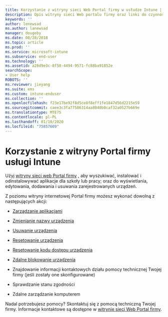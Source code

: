 ```yaml
---
title: Korzystanie z witryny sieci Web Portal firmy w usłudze Intune | Microsoft Docs
description: Opis witryny sieci Web portalu firmy oraz linki do czynności dla zadań, które można wykonać w witrynie sieci Web
keywords: ''
author: lenewsad
ms.author: lanewsad
manager: dougeby
ms.date: 08/28/2018
ms.topic: article
ms.prod: ''
ms.service: microsoft-intune
ms.subservice: end-user
ms.technology: ''
ms.assetid: a26d9e3c-8f58-4494-9571-fc88ba91852e
searchScope:
- User help
ROBOTS: ''
ms.reviewer: jieyang
ms.suite: ems
ms.custom: intune-enduser
ms.collection: ''
ms.openlocfilehash: f23e17be92f8d5ce8f8eff1fe1847d56d2215e59
ms.sourcegitcommit: caee3c3fa77586314aa8040b0caf32a0527b669e
ms.translationtype: MTE75
ms.contentlocale: pl-PL
ms.lasthandoff: 01/10/2020
ms.locfileid: "75857609"
---
```

# <a name="using-the-intune-company-portal-website"></a>Korzystanie z witryny Portal firmy usługi Intune
Użyj [witryny sieci web Portal firmy](https://portal.manage.microsoft.com) , aby wyszukiwać, instalować i odinstalowywać aplikacje dla szkoły lub pracy; oraz do wyświetlania, edytowania, dodawania i usuwania zarejestrowanych urządzeń.  

Z poziomu witryny internetowej Portal firmy możesz wykonać dowolną z następujących akcji:

- [Zarządzanie aplikacjami](manage-apps-cpweb.md)  

- [Zmienianie nazwy urządzenia](rename-your-device-cpwebsite.md)

- [Usuwanie urządzenia](remove-your-device-cpwebsite.md)

- [Resetowanie urządzenia](reset-erase-your-device-cpwebsite.md)

- [Resetowanie kodu dostępu urządzenia](reset-your-passcode-cpwebsite.md)

- [Zdalne blokowanie urządzenia](remote-lock-your-device-cpwebsite.md)

- Znajdowanie informacji kontaktowych działu pomocy technicznej Twojej firmy (jeśli zostały one skonfigurowane)

- Sprawdzanie stanu zgodności

- Zdalne zarządzanie komputerem

Nadal potrzebujesz pomocy? Skontaktuj się z pomocą techniczną Twojej firmy. Informacje kontaktowe są dostępne w [witrynie sieci Web Portal firmy](https://go.microsoft.com/fwlink/?linkid=2010980).
